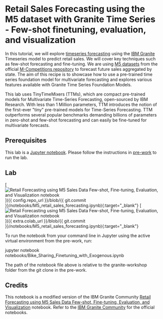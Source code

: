 # Retail Sales Forecasting using the M5 dataset with Granite Time Series - Few-shot finetuning, evaluation, and visualization

In this tutorial, we will explore [timeseries forecasting](https://www.ibm.com/think/insights/time-series-forecasting) using the [IBM Granite](https://ibm.com/granite) Timeseries model to predict retail sales. We will cover key techniques such as few-shot forecasting and fine-tuning. We are using [M5 datasets](https://drive.google.com/drive/folders/1D6EWdVSaOtrP1LEFh1REjI3vej6iUS_4?usp=sharing) from the official [M-Competitions repository](https://github.com/Mcompetitions/M5-methods) to forecast future sales aggregated by state. The aim of this recipe is to showcase how to use a pre-trained time series foundation model for multivariate forecasting and explores various features available with Granite Time Series Foundation Models.

This lab uses TinyTimeMixers (TTMs), which are compact pre-trained models for Multivariate Time-Series Forecasting, open-sourced by IBM Research. With less than 1 Million parameters, TTM introduces the notion of the first-ever "tiny" pre-trained models for Time-Series Forecasting. TTM outperforms several popular benchmarks demanding billions of parameters in zero-shot and few-shot forecasting and can easily be fine-tuned for multivariate forecasts.

## Prerequisites

This lab is a [Jupyter notebook](https://jupyter.org/). Please follow the instructions in [pre-work](https://ibm-granite-community.github.io/granite-timeseries-workshop/pre-work/) to run the lab.

## Lab

[![Retail Forecasting using M5 Sales Data Few-shot, Fine-tuning, Evaluation, and Visualization notebook](https://badgen.net/badge/icon/github?icon=github&label=View%20on "View on GitHub")]({{ config.repo_url }}/blob/{{ git.commit }}/notebooks/M5_retail_sales_forecasting.ipynb){:target="_blank"}
[![Retail Forecasting using M5 Sales Data Few-shot, Fine-tuning, Evaluation, and Visualization notebook](https://colab.research.google.com/assets/colab-badge.svg "Open In Colab")]({{ extra.colab_url }}/blob/{{ git.commit }}/notebooks/M5_retail_sales_forecasting.ipynb){:target="_blank"}

To run the notebook from your command line in Jupyter using the active virtual environment from the pre-work, run:

jupyter notebook notebooks/Bike_Sharing_Finetuning_with_Exogenous.ipynb

The path of the notebook file above is relative to the granite-workshop folder from the git clone in the pre-work.

## Credits

This notebook is a modified version of the IBM Granite Community [Retail Forecasting using M5 Sales Data Few-shot, Fine-tuning, Evaluation, and Visualization](https://github.com/ibm-granite-community/granite-timeseries-cookbook/blob/main/recipes/Time_Series/M5_retail_sales_forecasting.ipynb) notebook. Refer to the [IBM Granite Community](https://github.com/ibm-granite-community) for the official notebooks.
